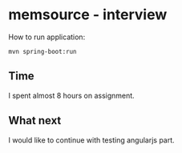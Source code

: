 # memsource - interview

How to run application:

```
mvn spring-boot:run
```

## Time
I spent almost 8 hours on assignment.

## What next
I would like to continue with testing angularjs part.

